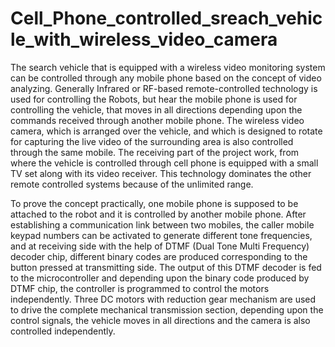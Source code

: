 # Cell_Phone_controlled_sreach_vehicle_with_wireless_video_camera
The search vehicle that is equipped with a wireless video monitoring system can be controlled through any mobile phone based on the concept of video analyzing. Generally Infrared or RF-based remote-controlled technology is used for controlling the Robots, but hear the mobile phone is used for controlling the vehicle, that moves in all directions depending upon the commands received through another mobile phone. The wireless video camera, which is arranged over the vehicle, and which is designed to rotate for capturing the live video of the surrounding area is also controlled through the same mobile. The receiving part of the project work, from where the vehicle is controlled through cell phone is equipped with a small TV set along with its video receiver. This technology dominates the other remote controlled systems because of the unlimited range.              

To prove the concept practically, one mobile phone is supposed to be attached to the robot and it is controlled by another mobile phone. After establishing a communication link between two mobiles, the caller mobile keypad numbers can be activated to generate different tone frequencies, and at receiving side with the help of DTMF (Dual Tone Multi Frequency) decoder chip, different binary codes are produced corresponding to the button pressed at transmitting side. The output of this DTMF decoder is fed to the microcontroller and depending upon the binary code produced by DTMF chip, the controller is programmed to control the motors independently. Three DC motors with reduction gear mechanism are used to drive the complete mechanical transmission section, depending upon the control signals, the vehicle moves in all directions and the camera is also controlled independently. 
